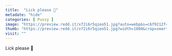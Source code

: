 ```yaml
---
title:  "Lick please 🤤"
metadate: "hide"
categories: [ Pussy ]
image: "https://preview.redd.it/xf2i6r5qieo51.jpg?auto=webp&s=c6f9212f4150e3672918e7c238d27f86b5ef9746"
thumb: "https://preview.redd.it/xf2i6r5qieo51.jpg?width=1080&crop=smart&auto=webp&s=402c981b7713bd264541cbe713832cb98fd5874a"
visit: ""
---
```

Lick please 🤤
